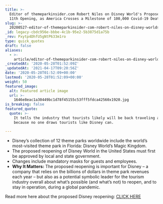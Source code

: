 ```yaml
---
title: >-
  Editor of themeparkinsider.com Robert Niles on Disney World's Proposed July
  11th Opening, as America Crosses a Milestone of 100,000 Covid-19 Deaths.
slug: >-
  20200527-editor-of-themeparkinsider-com-robert-niles-on-disney-worlds-proposed-july-11th-opening-as-america-crosses-a-milestone-of-100000-covid-19-deaths
_id: legacy-cbdc956e-bbbe-4c1b-95e2-5b3875d1a75b
_rev: Pxytp4DhfU5gNtP633m1ro
type: quick_quotes
draft: false
aliases:
  - >-
    article/editor-of-themeparkinsider-com-robert-niles-on-disney-worlds-proposed-july-11th-opening-as-america-crosses-a-milestone-of-100000-covid-19-deaths/
_createdAt: '2020-05-28T01:52:09Z'
_updatedAt: '2021-04-17T09:20:56Z'
date: '2020-05-28T01:52:09+00:00'
lastmod: '2020-05-28T01:52:09+00:00'
weight: 50
featured_image:
  alt: Featured article image
  url: >-
    1646e8eac1a30449bc1d78f45155c53fff5fdca42560x1920.jpg
is_breaking: false
featured_quote:
  quote: >-
    It tells the industry that tourists likely will be back traveling again soon
    because no one draws tourists like Disney can.

---
```

* Disney’s collection of 12 theme parks worldwide include the world’s most-visited theme park in Florida: Disney World’s Magic Kingdom.
* The proposed reopening of Disney World in the United States must first be approved by local and state government.
* Changes include mandatory masks for guests and employees.
* **Why It Matters:** The proposed reopening is important for Disney – a company that relies on the billions of dollars in theme park revenues each year – but also as a potential symbolic leader for the tourism industry overall about what’s possible (and what’s not) to reopen, and to stay in operation, during a global pandemic.

Read more here about the proposed Disney reopening: [CLICK HERE](https://www.cnn.com/2020/05/27/media/disney-world-open-coronavirus/index.html)